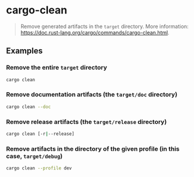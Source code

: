 # cargo-clean

> Remove generated artifacts in the `target` directory. More information: <https://doc.rust-lang.org/cargo/commands/cargo-clean.html>.

## Examples

### Remove the entire `target` directory

```bash
cargo clean
```

### Remove documentation artifacts (the `target/doc` directory)

```bash
cargo clean --doc
```

### Remove release artifacts (the `target/release` directory)

```bash
cargo clean [-r|--release]
```

### Remove artifacts in the directory of the given profile (in this case, `target/debug`)

```bash
cargo clean --profile dev
```

